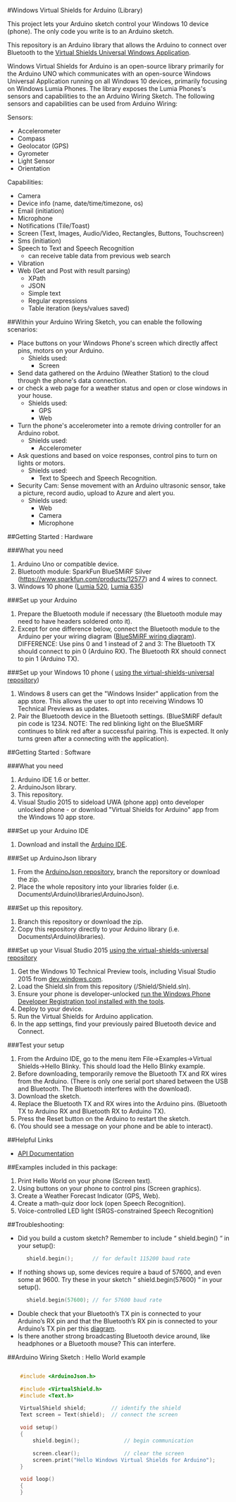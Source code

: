 ﻿

#Windows Virtual Shields for Arduino (Library)

This project lets your Arduino sketch control your Windows 10 device (phone). The only code you write is to an Arduino sketch.

This repository is an Arduino library that allows the Arduino to connect over Bluetooth to the [Virtual Shields Universal Windows Application](https://github.com/ms-iot/virtual-shields-universal).

Windows Virtual Shields for Arduino is an open-source library primarily for the Arduino UNO which communicates with an open-source Windows Universal Application
running on all Windows 10 devices, primarily focusing on Windows Lumia Phones.  The library exposes the Lumia Phones's sensors and capabilities to the an Arduino Wiring Sketch.
The following sensors and capabilities can be used from Arduino Wiring:

Sensors:
* Accelerometer
* Compass
* Geolocator (GPS)
* Gyrometer
* Light Sensor
* Orientation
 
Capabilities:
* Camera
* Device info (name, date/time/timezone, os)
* Email (initiation)
* Microphone
* Notifications (Tile/Toast)
* Screen (Text, Images, Audio/Video, Rectangles, Buttons, Touchscreen)
* Sms (initiation)
* Speech to Text and Speech Recognition
  * can receive table data from previous web search 
* Vibration
* Web (Get and Post with result parsing)
  * XPath
  * JSON
  * Simple text
  * Regular expressions
  * Table iteration (keys/values saved)

##Within your Arduino Wiring Sketch, you can enable the following scenarios:

* Place buttons on your Windows Phone's screen which directly affect pins, motors on your Arduino.
  * Shields used:
     * Screen 
* Send data gathered on the Arduino (Weather Station) to the cloud through the phone's data connection.
* or check a web page for a weather status and open or close windows in your house. 
  * Shields used:
     * GPS
     * Web 
* Turn the phone's accelerometer into a remote driving controller for an Arduino robot.
  * Shields used:
     * Accelerometer 
* Ask questions and based on voice responses, control pins to turn on lights or motors.
  * Shields used:
     * Text to Speech and Speech Recognition. 
* Security Cam: Sense movement with an Arduino ultrasonic sensor, take a picture, record audio, upload to Azure and alert you.
  * Shields used:
     * Web
     * Camera
     * Microphone 

##Getting Started : Hardware

###What you need
 1. Arduino Uno or compatible device.
 2. Bluetooth module: SparkFun BlueSMiRF Silver (https://www.sparkfun.com/products/12577) and 4 wires to connect.
 3. Windows 10 phone ([Lumia 520](http://www.microsoft.com/en-us/mobile/phone/lumia520/), [Lumia 635](http://www.microsoft.com/en-us/mobile/phone/lumia635/))

###Set up your Arduino
 1. Prepare the Bluetooth module if necessary (the Bluetooth module may need to have headers soldered onto it).
 2. Except for one difference below, connect the Bluetooth module to the Arduino per your wiring diagram ([BlueSMiRF wiring diagram](https://learn.sparkfun.com/tutorials/using-the-bluesmirf/hardware-hookup)).
    DIFFERENCE: Use pins 0 and 1 instead of 2 and 3:
    The Bluetooth TX should connect to pin 0 (Arduino RX).
    The Bluetooth RX should connect to pin 1 (Arduino TX).

###Set up your Windows 10 phone ( [using the virtual-shields-universal repository](https://github.com/ms-iot/virtual-shields-universal))
 1. Windows 8 users can get the "Windows Insider" application from the app store. This allows the user to opt into receiving Windows 10 Technical Previews as updates.
 2. Pair the Bluetooth device in the Bluetooth settings. (BlueSMiRF default pin code is 1234. NOTE: The red blinking light on the BlueSMiRF continues to blink red after a successful pairing. This is expected. It only turns green after a connecting with the application).

##Getting Started : Software

###What you need
 1. Arduino IDE 1.6 or better.
 2. ArduinoJson library.
 3. This repository.
 4. Visual Studio 2015 to sideload UWA (phone app) onto developer unlocked phone - or download "Virtual Shields for Arduino" app from the Windows 10 app store.

###Set up your Arduino IDE
 1. Download and install the [Arduino IDE](http://www.arduino.cc/en/Main/Software).

###Set up ArduinoJson library
 1. From the [ArduinoJson repository](https://github.com/bblanchon/ArduinoJson), branch the reporsitory or download the zip.
 2. Place the whole repository into your libraries folder (i.e. Documents\Arduino\libraries\ArduinoJson\).

###Set up this repository.
 1. Branch this repository or download the zip.
 2.	Copy this repository directly to your Arduino library (i.e. Documents\Arduino\libraries\).

###Set up your Visual Studio 2015 [using the virtual-shields-universal repository](https://github.com/ms-iot/virtual-shields-universal)
 1. Get the Windows 10 Technical Preview tools, including Visual Studio 2015 from [dev.windows.com](https://dev.windows.com/en-us/windows-10-developer-preview-tools).
 2. Load the Shield.sln from this repository (<repository>/Shield/Shield.sln).
 3. Ensure your phone is developer-unlocked [run the Windows Phone Developer Registration tool installed with the tools](https://msdn.microsoft.com/en-us/library/windows/apps/dn614128.aspx). 
 4. Deploy to your device.
 5. Run the Virtual Shields for Arduino application.
 6. In the app settings, find your previously paired Bluetooth device and Connect.

###Test your setup
 1. From the Arduino IDE, go to the menu item File->Examples->Virtual Shields->Hello Blinky. This should load the Hello Blinky example.
 2. Before downloading, temporarily remove the Bluetooth TX and RX wires from the Arduino. (There is only one serial port shared between the USB and Bluetooth. The Bluetooth interferes with the download).
 3. Download the sketch.
 4. Replace the Bluetooth TX and RX wires into the Arduino pins. (Bluetooth TX to Arduino RX and Bluetooth RX to Arduino TX).
 5. Press the Reset button on the Arduino to restart the sketch.
 6. (You should see a message on your phone and be able to interact).

##Helpful Links
 * [API Documentation](http://./docs/html/index.html)

##Examples included in this package:
 1. Print Hello World on your phone (Screen text).
 2. Using buttons on your phone to control pins (Screen graphics).
 3. Create a Weather Forecast Indicator (GPS, Web).
 4. Create a math-quiz door lock (open Speech Recognition).
 5. Voice-controlled LED light (SRGS-constrained Speech Recognition)

##Troubleshooting:
*	Did you build a custom sketch? Remember to include “ shield.begin() “ in your setup():

```c++
      shield.begin();      // for default 115200 baud rate
```

*	If nothing shows up, some devices require a baud of 57600, and even some at 9600. Try these in your sketch “ shield.begin(57600) “ in your setup().

```c++
      shield.begin(57600); // for 57600 baud rate
```

*	Double check that your Bluetooth’s TX pin is connected to your Arduino’s RX pin and that the Bluetooth’s RX pin is connected to your Arduino’s TX pin per this [diagram](https://learn.sparkfun.com/tutorials/using-the-bluesmirf/hardware-hookup).
*	Is there another strong broadcasting Bluetooth device around, like headphones or a Bluetooth mouse? This can interfere.

##Arduino Wiring Sketch : Hello World example

```c++

    #include <ArduinoJson.h>

    #include <VirtualShield.h>
    #include <Text.h>

    VirtualShield shield;        // identify the shield
    Text screen = Text(shield);  // connect the screen

    void setup()
    {
	    shield.begin();              // begin communication

	    screen.clear();              // clear the screen
	    screen.print("Hello Windows Virtual Shields for Arduino");	 
    }

    void loop()
    {
    }
```
